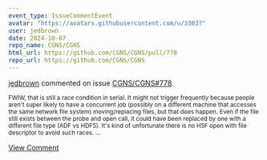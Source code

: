 ```yaml
---
event_type: IssueCommentEvent
avatar: "https://avatars.githubusercontent.com/u/3303?"
user: jedbrown
date: 2024-10-07
repo_name: CGNS/CGNS
html_url: https://github.com/CGNS/CGNS/pull/778
repo_url: https://github.com/CGNS/CGNS
---
```


<a href='https://github.com/jedbrown' target='_blank'>jedbrown</a> commented on issue <a href='https://github.com/CGNS/CGNS/pull/778' target='_blank'>CGNS/CGNS#778</a>.

<small>FWIW, that is still a race condition in serial. It might not trigger frequently because people aren't super likely to have a concurrent job (possibly on a different machine that accesses the same network file system) moving/replacing files, but that does happen. Even if the file still exists between the probe and open call, it could have been replaced by one with a different file type (ADF vs HDF5). It's kind of unfortunate there is no H5F open with file descriptor to avoid such races....</small>

<a href='https://github.com/CGNS/CGNS/pull/778' target='_blank'>View Comment</a>